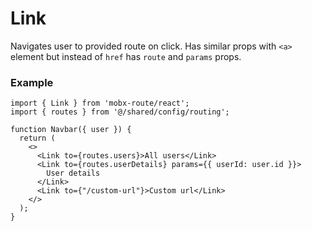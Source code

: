 # Link

Navigates user to provided route on click. Has similar props with `<a>` element but instead of `href` has `route` and `params` props.

### Example

```tsx
import { Link } from 'mobx-route/react';
import { routes } from '@/shared/config/routing';

function Navbar({ user }) {
  return (
    <>
      <Link to={routes.users}>All users</Link>
      <Link to={routes.userDetails} params={{ userId: user.id }}>
        User details
      </Link>
      <Link to={"/custom-url"}>Custom url</Link>
    </>
  );
}
```
